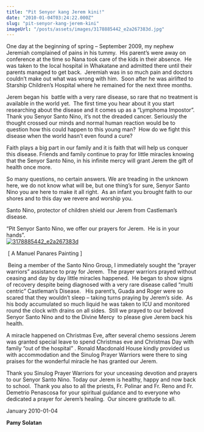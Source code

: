 ```yaml
---
title: "Pit Senyor kang Jerem kini!"
date: "2010-01-04T03:24:22.000Z"
slug: "pit-senyor-kang-jerem-kini"
imageUrl: "/posts/assets/images/3178885442_e2a267383d.jpg"
---
```


One day at the beginning of spring – September 2009, my nephew Jeremiah complained of pains in his tummy.  His parent’s were away on conference at the time so Nana took care of the kids in their absence.  He was taken to the local hospital in Whakatane and admitted there until their parents managed to get back.  Jeremiah was in so much pain and doctors couldn’t make out what was wrong with him.  Soon after he was airlifted to Starship Children’s Hospital where he remained for the next three months.

Jerem began his  battle with a very rare disease, so rare that no treatment is available in the world yet.  The first time you hear about it you start researching about the disease and it comes up as a “Lymphoma Impostor”. Thank you Senyor Santo Nino, it’s not the dreaded cancer. Seriously the thought crossed our minds and normal human reaction would be to question how this could happen to this young man?  How do we fight this disease when the world hasn’t even found a cure?

Faith plays a big part in our family and it is faith that will help us conquer this disease. Friends and family continue to pray for little miracles knowing that the Senyor Santo Nino, in his infinite mercy will grant Jerem the gift of health once more.

So many questions, no certain answers. We are treading in the unknown here, we do not know what will be, but one thing’s for sure, Senyor Santo Nino you are here to make it all right.  As an infant you brought faith to our shores and to this day we revere and worship you.

Santo Nino, protector of children shield our Jerem from Castleman’s disease.

“Pit Senyor Santo Nino, we offer our prayers for Jerem.  He is in your hands”.  
[![](http://stonino.files.wordpress.com/2011/05/3178885442_e2a267383d.jpg?w=202&resize=202%2C300 "3178885442_e2a267383d")](http://stonino.files.wordpress.com/2011/05/3178885442_e2a267383d.jpg)

 \[ A Manuel Panares Painting \]

 Being a member of the Santo Nino Group, I immediately sought the “prayer warriors” assistance to pray for Jerem.  The prayer warriors prayed without ceasing and day by day little miracles happened.  He began to show signs of recovery despite being diagnosed with a very rare disease called “multi centric” Castleman’s Disease.   His parent’s, Guada and Roger were so scared that they wouldn’t sleep – taking turns praying by Jerem’s side.  As his body accumulated so much liquid he was taken to ICU and monitored round the clock with drains on all sides.  Still we prayed to our beloved Senyor Santo Nino and to the Divine Mercy  to please give Jerem back his health.

A miracle happened on Christmas Eve, after several chemo sessions Jerem was granted special leave to spend Christmas eve and Christmas Day with family “out of the hospital” . Ronald Macdonald House kindly provided us with accommodation and the Sinulog Prayer Warriors were there to sing praises for the wonderful miracle he has granted our Jerem.

Thank you Sinulog Prayer Warriors for your unceasing devotion and prayers to our Senyor Santo Nino. Today our Jerem is healthy, happy and now back to school.  Thank you also to all the priests, Fr. Polinar and Fr. Reno and Fr. Demetrio Penascosa for your spiritual guidance and to everyone who dedicated a prayer for Jerem’s healing.  Our sincere gratitude to all.

January 2010-01-04

**Pamy Solatan**